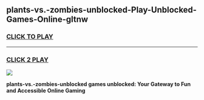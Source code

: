 
## plants-vs.-zombies-unblocked-Play-Unblocked-Games-Online-gltnw
<h3>
<a href="https://premium76.site?title=plants-vs.-zombies-unblocked&ref=25A">CLICK TO PLAY</a></h3>
<hr>

<h3>
<a href="https://premium76.site?title=plants-vs.-zombies-unblocked&ref=25A">CLICK 2 PLAY</a>
  
</h3>

<a href="https://premium76.site?title=plants-vs.-zombies-unblocked&ref=25A"><img src="https://clearcache.store/games.png"></a>


**plants-vs.-zombies-unblocked games unblocked: Your Gateway to Fun and Accessible Online Gaming**
